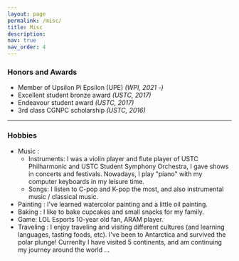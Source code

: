 ```yaml
---
layout: page
permalink: /misc/
title: Misc
description:  
nav: true
nav_order: 4
---
```



### Honors and Awards
- Member of Upsilon Pi Epsilon (UPE) *(WPI, 2021 -)*
- Excellent student bronze award *(USTC, 2017)*
- Endeavour student award *(USTC, 2017)*
- 3rd class CGNPC scholarship *(USTC, 2016)*

---

### Hobbies

- Music :
    + Instruments: I was a violin player and flute player of USTC Philharmonic and USTC Student Symphony Orchestra, I gave shows in concerts and festivals. Nowadays, I play "piano" with my computer keyboards in my leisure time.
    + Songs: I listen to C-pop and K-pop the most, and also instrumental music / classical music.
- Painting : I've learned watercolor painting and a little oil painting.
- Baking : I like to bake cupcakes and small snacks for my family.
- Game: LOL Esports 10-year old fan, ARAM player.
- Traveling : I enjoy traveling and visiting different cultures (and learning languages, tasting foods, etc). I've been to Antarctica and survived the polar plunge! Currenlty I have visited 5 continents, and am continuing my journey around the world ...
